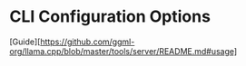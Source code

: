 # CLI Configuration Options

[Guide][https://github.com/ggml-org/llama.cpp/blob/master/tools/server/README.md#usage]
